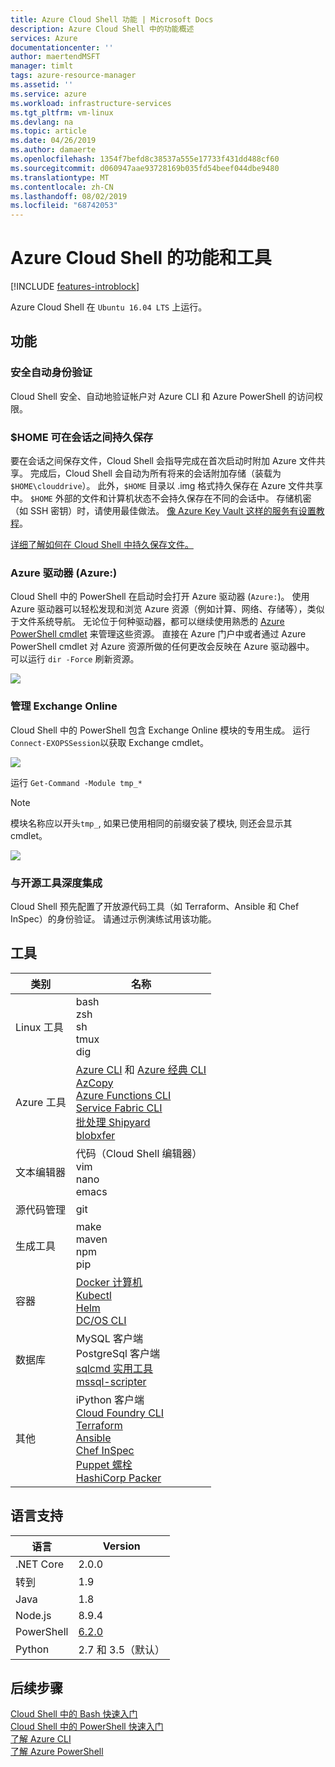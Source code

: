 ```yaml
---
title: Azure Cloud Shell 功能 | Microsoft Docs
description: Azure Cloud Shell 中的功能概述
services: Azure
documentationcenter: ''
author: maertendMSFT
manager: timlt
tags: azure-resource-manager
ms.assetid: ''
ms.service: azure
ms.workload: infrastructure-services
ms.tgt_pltfrm: vm-linux
ms.devlang: na
ms.topic: article
ms.date: 04/26/2019
ms.author: damaerte
ms.openlocfilehash: 1354f7befd8c38537a555e17733f431dd488cf60
ms.sourcegitcommit: d060947aae93728169b035fd54beef044dbe9480
ms.translationtype: MT
ms.contentlocale: zh-CN
ms.lasthandoff: 08/02/2019
ms.locfileid: "68742053"
---
```

# <a name="features--tools-for-azure-cloud-shell"></a>Azure Cloud Shell 的功能和工具

[!INCLUDE [features-introblock](../../includes/cloud-shell-features-introblock.md)]

Azure Cloud Shell 在 `Ubuntu 16.04 LTS` 上运行。

## <a name="features"></a>功能

### <a name="secure-automatic-authentication"></a>安全自动身份验证

Cloud Shell 安全、自动地验证帐户对 Azure CLI 和 Azure PowerShell 的访问权限。

### <a name="home-persistence-across-sessions"></a>$HOME 可在会话之间持久保存

要在会话之间保存文件，Cloud Shell 会指导完成在首次启动时附加 Azure 文件共享。
完成后，Cloud Shell 会自动为所有将来的会话附加存储（装载为 `$HOME\clouddrive`）。
此外，`$HOME` 目录以 .img 格式持久保存在 Azure 文件共享中。
`$HOME` 外部的文件和计算机状态不会持久保存在不同的会话中。 存储机密（如 SSH 密钥）时，请使用最佳做法。 [像 Azure Key Vault 这样的服务有设置教程](https://docs.microsoft.com/azure/key-vault/key-vault-manage-with-cli2#prerequisites)。

[详细了解如何在 Cloud Shell 中持久保存文件。](persisting-shell-storage.md)

### <a name="azure-drive-azure"></a>Azure 驱动器 (Azure:)

Cloud Shell 中的 PowerShell 在启动时会打开 Azure 驱动器 (`Azure:`)。
使用 Azure 驱动器可以轻松发现和浏览 Azure 资源（例如计算、网络、存储等），类似于文件系统导航。
无论位于何种驱动器，都可以继续使用熟悉的 [Azure PowerShell cmdlet](https://docs.microsoft.com/powershell/azure) 来管理这些资源。
直接在 Azure 门户中或者通过 Azure PowerShell cmdlet 对 Azure 资源所做的任何更改会反映在 Azure 驱动器中。  可以运行 `dir -Force` 刷新资源。

![](media/features-powershell/azure-drive.png)

### <a name="manage-exchange-online"></a>管理 Exchange Online

Cloud Shell 中的 PowerShell 包含 Exchange Online 模块的专用生成。  运行`Connect-EXOPSSession`以获取 Exchange cmdlet。

![](media/features-powershell/exchangeonline.png)

 运行 `Get-Command -Module tmp_*`
> [!NOTE]
> 模块名称应以开头`tmp_`, 如果已使用相同的前缀安装了模块, 则还会显示其 cmdlet。 

![](media/features-powershell/exchangeonlinecmdlets.png)

### <a name="deep-integration-with-open-source-tooling"></a>与开源工具深度集成

Cloud Shell 预先配置了开放源代码工具（如 Terraform、Ansible 和 Chef InSpec）的身份验证。 请通过示例演练试用该功能。

## <a name="tools"></a>工具

|类别   |名称   |
|---|---|
|Linux 工具            |bash<br> zsh<br> sh<br> tmux<br> dig<br>               |
|Azure 工具            |[Azure CLI](https://github.com/Azure/azure-cli) 和 [Azure 经典 CLI](https://github.com/Azure/azure-xplat-cli)<br> [AzCopy](https://docs.microsoft.com/previous-versions/azure/storage/storage-use-azcopy#writing-your-first-azcopy-command)<br> [Azure Functions CLI](https://github.com/Azure/azure-functions-core-tools)<br> [Service Fabric CLI](https://docs.microsoft.com/azure/service-fabric/service-fabric-cli)<br> [批处理 Shipyard](https://github.com/Azure/batch-shipyard)<br> [blobxfer](https://github.com/Azure/blobxfer)|
|文本编辑器           |代码（Cloud Shell 编辑器）<br> vim<br> nano<br> emacs    |
|源代码管理         |git                    |
|生成工具            |make<br> maven<br> npm<br> pip         |
|容器             |[Docker 计算机](https://github.com/docker/machine)<br> [Kubectl](https://kubernetes.io/docs/user-guide/kubectl-overview/)<br> [Helm](https://github.com/kubernetes/helm)<br> [DC/OS CLI](https://github.com/dcos/dcos-cli)         |
|数据库              |MySQL 客户端<br> PostgreSql 客户端<br> [sqlcmd 实用工具](https://docs.microsoft.com/sql/tools/sqlcmd-utility)<br> [mssql-scripter](https://github.com/Microsoft/sql-xplat-cli) |
|其他                  |iPython 客户端<br> [Cloud Foundry CLI](https://github.com/cloudfoundry/cli)<br> [Terraform](https://www.terraform.io/docs/providers/azurerm/)<br> [Ansible](https://www.ansible.com/microsoft-azure)<br> [Chef InSpec](https://www.chef.io/inspec/)<br> [Puppet 螺栓](https://puppet.com/docs/bolt/latest/bolt.html)<br> [HashiCorp Packer](https://www.packer.io/)|

## <a name="language-support"></a>语言支持

|语言   |Version   |
|---|---|
|.NET Core  |2.0.0       |
|转到         |1.9        |
|Java       |1.8        |
|Node.js    |8.9.4      |
|PowerShell |[6.2.0](https://github.com/PowerShell/powershell/releases)       |
|Python     |2.7 和 3.5（默认）|

## <a name="next-steps"></a>后续步骤
[Cloud Shell 中的 Bash 快速入门](quickstart.md) <br>
[Cloud Shell 中的 PowerShell 快速入门](quickstart-powershell.md) <br>
[了解 Azure CLI](https://docs.microsoft.com/cli/azure/) <br>
[了解 Azure PowerShell](https://docs.microsoft.com/powershell/azure/) <br>
